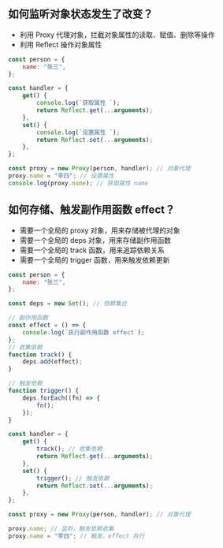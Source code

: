 <PageHeader content="Vue 3 响应式原理" />

## 如何监听对象状态发生了改变？

- 利用 Proxy 代理对象，拦截对象属性的读取、赋值、删除等操作
- 利用 Reflect 操作对象属性

```js
const person = {
	name: "张三",
};

const handler = {
	get() {
		console.log(`获取属性 `);
		return Reflect.get(...arguments);
	},
	set() {
		console.log(`设置属性 `);
		return Reflect.set(...arguments);
	},
};

const proxy = new Proxy(person, handler); // 对象代理
proxy.name = "李四"; // 设置属性
console.log(proxy.name); // 获取属性 name
```

## 如何存储、触发副作用函数 effect？

- 需要一个全局的 proxy 对象，用来存储被代理的对象
- 需要一个全局的 deps 对象，用来存储副作用函数
- 需要一个全局的 track 函数，用来追踪依赖关系
- 需要一个全局的 trigger 函数，用来触发依赖更新

```js
const person = {
	name: "张三",
};

const deps = new Set(); // 依赖集合

// 副作用函数
const effect = () => {
	console.log(`执行副作用函数 effect`);
};
// 收集依赖
function track() {
	deps.add(effect);
}

// 触发依赖
function trigger() {
	deps.forEach((fn) => {
		fn();
	});
}

const handler = {
	get() {
		track(); // 收集依赖
		return Reflect.get(...arguments);
	},
	set() {
		trigger(); // 触发依赖
		return Reflect.set(...arguments);
	},
};

const proxy = new Proxy(person, handler); // 对象代理

proxy.name; // 监听，触发依赖收集
proxy.name = "李四"; // 触发，effect 执行
```
